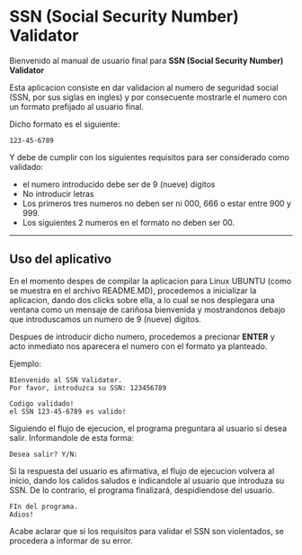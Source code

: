 # SSN (Social Security Number) Validator

Bienvenido al manual de usuario final para **SSN (Social Security Number) Validator** 

Esta aplicacion consiste en dar validacion al numero de seguridad social (SSN, por sus siglas en ingles) y por consecuente mostrarle el numero con un formato prefijado al usuario final.

Dicho formato es el siguiente:

    123-45-6789

Y debe de cumplir con los siguientes requisitos para ser considerado como validado:

- el numero introducido debe ser de 9 (nueve) digitos
- No introducir letras
- Los primeros tres numeros no deben ser ni 000, 666 o estar entre 900 y 999.
- Los siguientes 2 numeros en el formato no deben ser 00.

---
## Uso del aplicativo

En el momento despes de compilar la aplicacion para Linux UBUNTU (como se muestra en el archivo README.MD), procedemos a inicializar la aplicacion, dando dos clicks sobre ella, a lo cual se nos desplegara una ventana como un mensaje de cariñosa bienvenida y mostrandonos debajo que introduscamos un numero de 9 (nueve) digitos.

Despues de introducir dicho numero, procedemos a precionar **ENTER** y acto inmediato nos aparecera el numero con el formato ya planteado.

Ejemplo:

~~~
BIenvenido al SSN Validator.
Por favor, introduzca su SSN: 123456789

Codigo validado!
el SSN 123-45-6789 es valido!
~~~
Siguiendo el flujo de ejecucion, el programa preguntara al usuario si desea salir. Informandole de esta forma:

~~~
Desea salir? Y/N:
~~~

Si la respuesta del usuario es afirmativa, el flujo de ejecucion volvera al inicio, dando los calidos saludos e indicandole al usuario que introduza su SSN. De lo contrario, el programa finalizará, despidiendose del usuario.

~~~
FIn del programa. 
Adios!
~~~

Acabe aclarar que si los requisitos para validar el SSN son violentados, se procedera a informar de su error.


